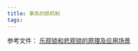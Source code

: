 ```yaml
---
title: 事务的锁机制
tags:
---
```

参考文件：
[乐观锁和悲观锁的原理及应用场景](https://blog.csdn.net/Michaeles/article/details/86222520)
